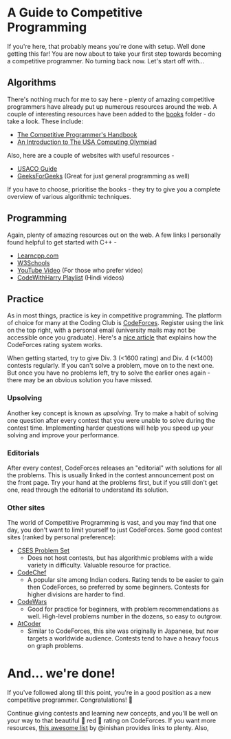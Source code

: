 # A Guide to Competitive Programming

If you're here, that probably means you're done with setup. Well done getting this far! You are now about to take your first step towards becoming a competitive programmer. No turning back now. Let's start off with...

Algorithms
----------

There's nothing much for me to say here - plenty of amazing competitive programmers have already put up numerous resources around the web. A couple of interesting resources have been added to the [books](books/) folder - do take a look. These include:
- [The Competitive Programmer's Handbook](books/Competitive%20Programmer’s%20Handbook.pdf)
- [An Introduction to The USA Computing Olympiad](books/An%20Introduction%20to%20The%20USA%20Computing%20Olympiad.pdf)

Also, here are a couple of websites with useful resources -
- [USACO Guide](https://usaco.guide)
- [GeeksForGeeks](https://geeksforgeeks.org) (Great for just general programming as well)

If you have to choose, prioritise the books - they try to give you a complete overview of various algorithmic techniques.

Programming
-----------

Again, plenty of amazing resources out on the web. A few links I personally found helpful to get started with C++ -
- [Learncpp.com](https://www.learncpp.com/)
- [W3Schools](https://www.w3schools.com/cpp/)
- [YouTube Video](https://www.youtube.com/watch?v=ZzaPdXTrSb8) (For those who prefer video)
- [CodeWithHarry Playlist](https://youtube.com/playlist?list=PLu0W_9lII9agpFUAlPFe_VNSlXW5uE0YL&feature=shared) (Hindi videos)

Practice
--------

As in most things, practice is key in competitive programming. The platform of choice for many at the Coding Club is [CodeForces](https://codeforces.com). Register using the link on the top right, with a personal email (university mails may not be accessible once you graduate). Here's a [nice article](https://codeforces.com/blog/entry/68288) that explains how the CodeForces rating system works.

When getting started, try to give Div. 3 (<1600 rating) and Div. 4 (<1400) contests regularly. If you can't solve a problem, move on to the next one. But once you have no problems left, try to solve the earlier ones again - there may be an obvious solution you have missed.

### Upsolving

Another key concept is known as _upsolving_. Try to make a habit of solving one question after every contest that you were unable to solve during the contest time. Implementing harder questions will help you speed up your solving and improve your performance. 

### Editorials

After every contest, CodeForces releases an "editorial" with solutions for all the problems. This is usually linked in the contest announcement post on the front page. Try your hand at the problems first, but if you still don't get one, read through the editorial to understand its solution.

### Other sites

The world of Competitive Programming is vast, and you may find that one day, you don't want to limit yourself to just CodeForces. Some good contest sites (ranked by personal preference):

- [CSES Problem Set](https://cses.fi/problemset/)
    - Does not host contests, but has algorithmic problems with a wide variety in difficulty. Valuable resource for practice.
- [CodeChef](https://www.codechef.com)
    - A popular site among Indian coders. Rating tends to be easier to gain then CodeForces, so preferred by some beginners. Contests for higher divisions are harder to find.
- [CodeWars](https://www.codewars.com)
    - Good for practice for beginners, with problem recommendations as well. High-level problems number in the dozens, so easy to outgrow.
- [AtCoder](https://atcoder.jp)
    - Similar to CodeForces, this site was originally in Japanese, but now targets a worldwide audience. Contests tend to have a heavy focus on graph problems.

# And... we're done!

If you've followed along till this point, you're in a good position as a new competitive programmer.  Congratulations! 🎉

Continue giving contests and learning new concepts, and you'll be well on your way to that beautiful  🔴 red 🔴 rating on CodeForces. If you want more resources, [this awesome list](https://github.com/lnishan/awesome-competitive-programming) by @inishan provides links to plenty. Also, 